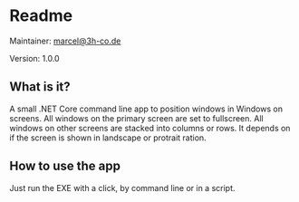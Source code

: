 # Readme

Maintainer: <marcel@3h-co.de>

Version: 1.0.0

## What is it?

A small .NET Core command line app to position windows in Windows on screens. 
All windows on the primary screen are set to fullscreen. All windows on other 
screens are stacked into columns or rows. It depends on if the screen is 
shown in landscape or protrait ration.

## How to use the app

Just run the EXE with a click, by command line or in a script.
